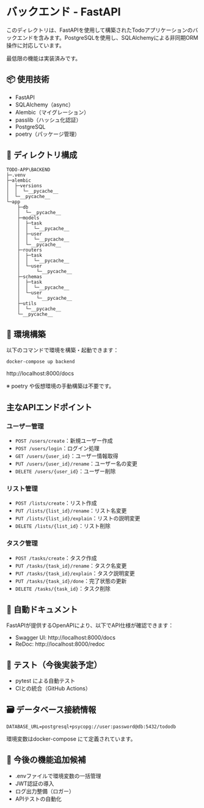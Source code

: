 
# バックエンド - FastAPI

このディレクトリは、FastAPIを使用して構築されたTodoアプリケーションのバックエンドを含みます。PostgreSQLを使用し、SQLAlchemyによる非同期ORM操作に対応しています。

最低限の機能は実装済みです。

## 📦 使用技術

- FastAPI
- SQLAlchemy（async）
- Alembic（マイグレーション）
- passlib（ハッシュ化認証）
- PostgreSQL
- poetry（パッケージ管理）

## 📂 ディレクトリ構成

```
TODO-APP\BACKEND
├─.venv
├─alembic
│  ├─versions
│  │  └─__pycache__
│  └─__pycache__
└─app
    ├─db
    │  └─__pycache__
    ├─models
    │  ├─task
    │  │  └─__pycache__
    │  ├─user
    │  │  └─__pycache__
    │  └─__pycache__
    ├─routers
    │  ├─task
    │  │  └─__pycache__
    │  └─user
    │      └─__pycache__
    ├─schemas
    │  ├─task
    │  │  └─__pycache__
    │  └─user
    │      └─__pycache__
    ├─utils
    │  └─__pycache__
    └─__pycache__
```

## 🔧 環境構築

以下のコマンドで環境を構築・起動できます：

```bash
docker-compose up backend
```

http://localhost:8000/docs

※ poetry や仮想環境の手動構築は不要です。

## 主なAPIエンドポイント

### ユーザー管理
- `POST /users/create`：新規ユーザー作成
- `POST /users/login`：ログイン処理
- `GET /users/{user_id}`：ユーザー情報取得
- `PUT /users/{user_id}/rename`：ユーザー名の変更
- `DELETE /users/{user_id}`：ユーザー削除

### リスト管理
- `POST /lists/create`：リスト作成
- `PUT /lists/{list_id}/rename`：リスト名変更
- `PUT /lists/{list_id}/explain`：リストの説明変更
- `DELETE /lists/{list_id}`：リスト削除

### タスク管理
- `POST /tasks/create`：タスク作成
- `PUT /tasks/{task_id}/rename`：タスク名変更
- `PUT /tasks/{task_id}/explain`：タスク説明変更
- `PUT /tasks/{task_id}/done`：完了状態の更新
- `DELETE /tasks/{task_id}`：タスク削除

## 📄 自動ドキュメント

FastAPIが提供するOpenAPIにより、以下でAPI仕様が確認できます：

- Swagger UI: http://localhost:8000/docs
- ReDoc: http://localhost:8000/redoc

## 🧪 テスト（今後実装予定）

- pytest による自動テスト
- CIとの統合（GitHub Actions）

## 🗃️ データベース接続情報

```env
DATABASE_URL=postgresql+psycopg://user:password@db:5432/tododb
```

環境変数はdocker-compose にて定義されています。

## 📌 今後の機能追加候補

- .envファイルで環境変数の一括管理
- JWT認証の導入
- ログ出力整備（ロガー）
- APIテストの自動化
